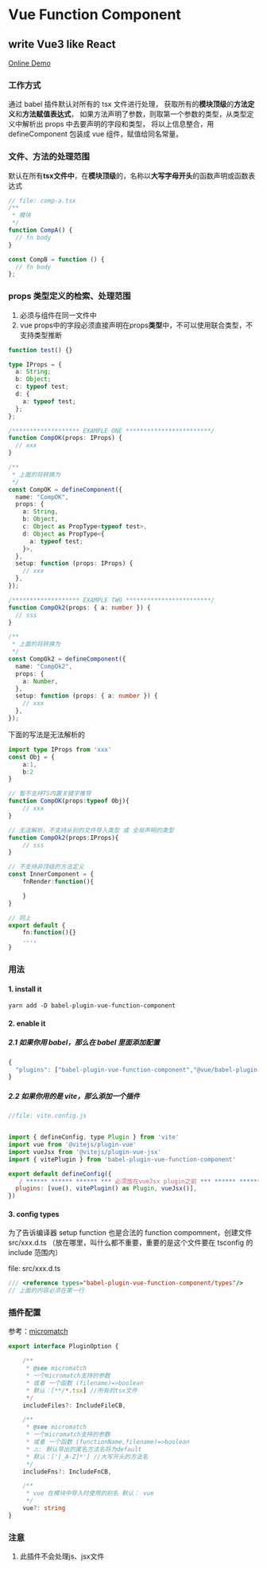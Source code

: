 # Vue Function Component
## write Vue3 like React
[Online Demo](https://codesandbox.io/p/github/Murphy-Tong/babel-plugin-vue-function-component-demo/draft/charming-mestorf?file=%2Fsrc%2FApp.tsx&workspace=%257B%2522activeFileId%2522%253A%2522cl9qwbmqe000clrfsgxg42wfb%2522%252C%2522openFiles%2522%253A%255B%2522%252FREADME.md%2522%255D%252C%2522sidebarPanel%2522%253A%2522EXPLORER%2522%252C%2522gitSidebarPanel%2522%253A%2522COMMIT%2522%252C%2522sidekickItems%2522%253A%255B%257B%2522type%2522%253A%2522PREVIEW%2522%252C%2522taskId%2522%253A%2522dev%2522%252C%2522port%2522%253A5173%252C%2522key%2522%253A%2522cl9qwqpzm000q3d6ijlsxq1dr%2522%252C%2522isMinimized%2522%253Afalse%257D%255D%257D)

### 工作方式

通过 babel 插件默认对所有的 tsx 文件进行处理，
获取所有的**模块顶级**的**方法定义**和**方法赋值表达式**，
如果方法声明了参数，则取第一个参数的类型，从类型定义中解析出 props 中去要声明的字段和类型，
将以上信息整合，用 defineComponent 包装成 vue 组件，赋值给同名常量。

### 文件、方法的处理范围

默认在所有**tsx文件中**，在**模块顶级**的，名称以**大写字母开头**的函数声明或函数表达式

```typescript
// file: comp-a.tsx
/**
 * 模块
 */
function CompA() {
  // fn body
}

const CompB = function () {
  // fn body
};
```

### props 类型定义的检索、处理范围

1. 必须与组件在同一文件中
2. vue props中的字段必须直接声明在props**类型**中，不可以使用联合类型，不支持类型推断 

```typescript
function test() {}

type IProps = {
  a: String;
  b: Object;
  c: typeof test;
  d: {
    a: typeof test;
  };
};

/******************* EXAMPLE ONE ************************/
function CompOK(props: IProps) {
  // xxx
}

/**
 * 上面的将转换为
 */
const CompOK = defineComponent({
  name: "CompOK",
  props: {
    a: String,
    b: Object,
    c: Object as PropType<typeof test>,
    d: Object as PropType<{
      a: typeof test;
    }>,
  },
  setup: function (props: IProps) {
    // xxx
  },
});

/******************* EXAMPLE TWO ************************/
function CompOk2(props: { a: number }) {
  // sss
}

/**
 * 上面的将转换为
 */
const CompOk2 = defineComponent({
  name: "CompOk2",
  props: {
    a: Number,
  },
  setup: function (props: { a: number }) {
    // xxx
  },
});

```

下面的写法是无法解析的

```typescript
import type IProps from 'xxx'
const Obj = {
    a:1,
    b:2
}

// 暂不支持TS内置关键字推导
function CompOK(props:typeof Obj){
    // xxx
}

// 无法解析，不支持从别的文件导入类型 或 全局声明的类型
function CompOk2(props:IProps){
    // sss
}

// 不支持非顶级的方法定义
const InnerComponent = {
    fnRender:function(){

    }
}

// 同上
export default {
    fn:function(){}
    ...,
}
```

### 用法

#### 1. install it

```shell
yarn add -D babel-plugin-vue-function-component
```

#### 2. enable it

##### 2.1 如果你用 babel，那么在 babel 里面添加配置

```javascript
{
  "plugins": ["babel-plugin-vue-function-component","@vue/babel-plugin-jsx"]
}
```

##### 2.2 如果你用的是 vite，那么添加一个插件

```javascript
//file: vite.config.js


import { defineConfig, type Plugin } from 'vite'
import vue from '@vitejs/plugin-vue'
import vueJsx from '@vitejs/plugin-vue-jsx'
import { vitePlugin } from 'babel-plugin-vue-function-component'

export default defineConfig({
   / ****** ****** ****** *** 必须放在vueJsx plugin之前 *** ****** ****** ******/
  plugins: [vue(), vitePlugin() as Plugin, vueJsx()],
})

```

#### 3. config types

为了告诉编译器 setup function 也是合法的 function compomnent，创建文件 src/xxx.d.ts （放在哪里，叫什么都不重要，重要的是这个文件要在 tsconfig 的 include 范围内）

file: src/xxx.d.ts

```javascript
/// <reference types="babel-plugin-vue-function-component/types"/>
// 上面的内容必须在第一行
```

### 插件配置
参考：[micromatch]()

```typescript
export interface PluginOption {

    /**
     * @see micromatch 
     * 一个micromatch支持的参数 
     * 或者 一个函数 (filename)=>boolean
     * 默认：[**/*.tsx] //所有的tsx文件
     */
    includeFiles?: IncludeFileCB,

    /**
     * @see micromatch 
     * 一个micromatch支持的参数 
     * 或者 一个函数 (functionName,filename)=>boolean
     * ⚠️: 默认导出的匿名方法名将为default
     * 默认：['[_A-Z]*'] //大写开头的方法名
     */
    includeFns?: IncludeFnCB,

    /**
     * vue 在模块中导入时使用的别名 默认： vue
     */
    vue?: string
}
```

### 注意
1. 此插件不会处理js、jsx文件